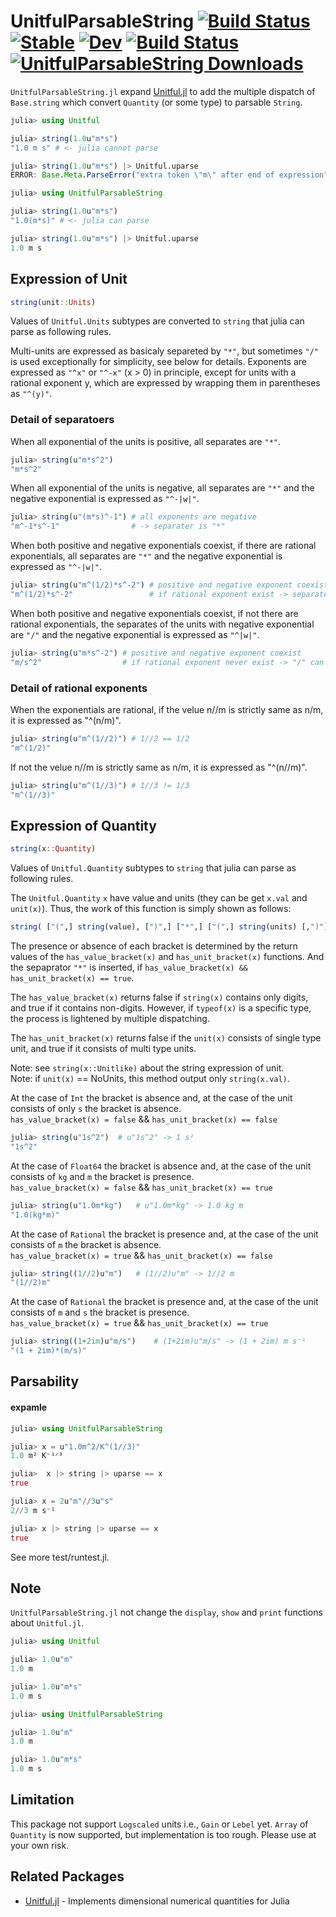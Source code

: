 # UnitfulParsableString [![Build Status](https://github.com/michikawa07/UnitfulParsableString.jl/actions/workflows/CI.yml/badge.svg?branch=main)](https://github.com/michikawa07/UnitfulParsableString.jl/actions/workflows/CI.yml?query=branch%3Amain) [![Stable](https://img.shields.io/badge/docs-stable-blue.svg)](https://michikawa07.github.io/UnitfulParsableString.jl/stable/) [![Dev](https://img.shields.io/badge/docs-dev-blue.svg)](https://michikawa07.github.io/UnitfulParsableString.jl/dev/) [![Build Status](https://travis-ci.com/michikawa07/UnitfulParsableString.jl.svg?branch=main)](https://travis-ci.com/michikawa07/UnitfulParsableString.jl) [![UnitfulParsableString Downloads](https://shields.io/endpoint?url=https://pkgs.genieframework.com/api/v1/badge/UnitfulParsableString)](https://pkgs.genieframework.com?packages=UnitfulParsableString)

`UnitfulParsableString.jl` expand [Unitful.jl](https://github.com/PainterQubits/Unitful.jl) to add the multiple dispatch of `Base.string` which convert `Quantity` (or some type) to parsable `String`.

```julia
julia> using Unitful

julia> string(1.0u"m*s") 
"1.0 m s" # <- julia cannot parse

julia> string(1.0u"m*s") |> Unitful.uparse
ERROR: Base.Meta.ParseError("extra token \"m\" after end of expression")

julia> using UnitfulParsableString

julia> string(1.0u"m*s")
"1.0(m*s)" # <- julia can parse

julia> string(1.0u"m*s") |> Unitful.uparse
1.0 m s
```

## Expression of Unit

```julia
string(unit::Units)
```

Values of `Unitful.Units` subtypes are converted to `string` that julia can parse as following rules.

Multi-units are expressed as basicaly separeted by `"*"`, but sometimes `"/"` is used exceptionally for simplicity, see below for details.
Exponents are expressed as `"^x"` or `"^-x"` (x > 0) in principle, except for units with a rational exponent y, which are expressed by wrapping them in parentheses as `"^(y)"`.

### Detail of separatoers
When all exponential of the units is positive, all separates are `"*"`.
```julia
julia> string(u"m*s^2")
"m*s^2"
```
When all exponential of the units is negative, all separates are `"*"` and the negative exponential is expressed as `"^-|w|"`.
```julia
julia> string(u"(m*s)^-1") # all exponents are negative
"m^-1*s^-1"                # -> separater is "*"
```
When both positive and negative exponentials coexist, if there are rational exponentials, all separates are `"*"` and the negative exponential is expressed as `"^-|w|"`.
```julia
julia> string(u"m^(1/2)*s^-2") # positive and negative exponent coexist
"m^(1/2)*s^-2"                 # if rational exponent exist -> separater is "*"
```
When both positive and negative exponentials coexist, if not there are rational exponentials, the separates of the units with negative exponential are `"/"` and the negative exponential is expressed as `"^|w|"`.
```julia
julia> string(u"m*s^-2") # positive and negative exponent coexist
"m/s^2"                  # if rational exponent never exist -> "/" can be use for separater
```
### Detail of rational exponents

When the exponentials are rational, if the velue n//m is strictly same as n/m, it is expressed as "^(n/m)".
```julia
julia> string(u"m^(1//2)") # 1//2 == 1/2
"m^(1/2)"
```
If not the velue n//m is strictly same as n/m, it is expressed as "^(n//m)".
```julia
julia> string(u"m^(1//3)") # 1//3 != 1/3
"m^(1//3)"
```

## Expression of Quantity

```julia
string(x::Quantity)
```

Values of `Unitful.Quantity` subtypes to `string` that julia can parse as following rules.

The `Unitful.Quantity` `x` have value and units (they can be get `x.val` and `unit(x)`).
Thus, the work of this function is simply shown as follows:
```julia
string( ["(",] string(value), [")",] ["*",] ["(",] string(units) [,")"] )
```
The presence or absence of each bracket is determined by the return values of the `has_value_bracket(x)` and `has_unit_bracket(x)` functions.
And the sepaprator `"*"` is inserted, if `has_value_bracket(x) && has_unit_bracket(x) == true`.

The `has_value_bracket(x)` returns false if `string(x)` contains only digits, and true if it contains non-digits.
However, if `typeof(x)` is a specific type, the process is lightened by multiple dispatching.

The `has_unit_bracket(x)` returns false if the `unit(x)` consists of single type unit, and true if it consists of multi type units.

Note: see `string(x::Unitlike)` about the string expression of unit.  
Note: if `unit(x)` == NoUnits, this method output only `string(x.val)`.

At the case of `Int` the bracket is absence and, at the case of the unit consists of only `s` the bracket is absence.  
 `has_value_bracket(x) = false` && `has_unit_bracket(x) == false`
```julia
julia> string(u"1s^2")	# u"1s^2" -> 1 s²
"1s^2"
```
At the case of `Float64` the bracket is absence and, at the case of the unit consists of `kg` and `m` the bracket is presence.  
`has_value_bracket(x) = false` && `has_unit_bracket(x) == true`
```julia
julia> string(u"1.0m*kg")	# u"1.0m*kg" -> 1.0 kg m
"1.0(kg*m)"
```
At the case of `Rational` the bracket is presence and, at the case of the unit consists of `m` the bracket is absence.  
`has_value_bracket(x) = true` && `has_unit_bracket(x) == false`
```julia
julia> string((1//2)u"m")	# (1//2)u"m" -> 1//2 m
"(1//2)m"
```

At the case of `Rational` the bracket is presence and, at the case of the unit consists of `m` and `s` the bracket is presence.  
`has_value_bracket(x) = true` && `has_unit_bracket(x) == true`
```julia
julia> string((1+2im)u"m/s")	# (1+2im)u"m/s" -> (1 + 2im) m s⁻¹
"(1 + 2im)*(m/s)"
```

## Parsability

#### expamle
```julia
julia> using UnitfulParsableString 

julia> x = u"1.0m^2/K^(1//3)"
1.0 m² K⁻¹ᐟ³

julia>  x |> string |> uparse == x
true

julia> x = 2u"m"//3u"s"
2//3 m s⁻¹

julia> x |> string |> uparse == x
true
```

See more test/runtest.jl.

## Note
`UnitfulParsableString.jl` not change the `display`, `show` and `print` functions about `Unitful.jl`.

```julia
julia> using Unitful

julia> 1.0u"m"
1.0 m

julia> 1.0u"m*s"
1.0 m s

julia> using UnitfulParsableString

julia> 1.0u"m"
1.0 m

julia> 1.0u"m*s"
1.0 m s
```

## Limitation
This package not support  `Logscaled` units i.e., `Gain` or `Lebel` yet.
`Array` of `Quantity` is now supported, but implementation is too rough. Please use at your own risk.

## Related Packages

* [Unitful.jl](https://github.com/PainterQubits/Unitful.jl) - Implements dimensional numerical quantities for Julia
